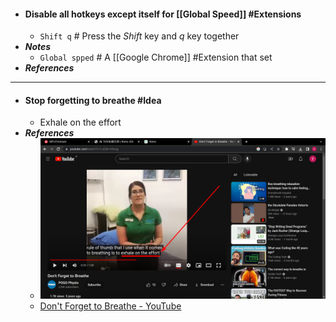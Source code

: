 - #### Disable all hotkeys except itself for [[Global Speed]] #Extensions
	- `Shift q` # Press the *Shift* key and *q* key together
- ***Notes***
	- `Global spped` # A [[Google Chrome]] #Extension that set
- ***References***
- ---
- #### Stop forgetting to breathe #Idea
	- Exhale on the effort
- ***References***
	- ![image.png](../assets/image_1670376973969_0.png)
	- [Don't Forget to Breathe - YouTube](https://www.youtube.com/watch?v=LxD3e-K9vug)